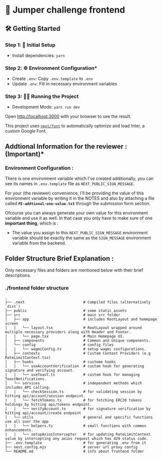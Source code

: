 # 🚀 Jumper challenge frontend

## 🛠️ Getting Started

### Step 1: 🚀 Initial Setup

- Install dependencies: `yarn`

### Step 2: ⚙️ Environment Configuration\*

- Create `.env`: Copy `.env.template` to `.env`
- Update `.env`: Fill in necessary environment variables

### Step 3: 🏃‍♂️ Running the Project

- Development Mode: `yarn run dev`

Open [http://localhost:3000](http://localhost:3000) with your browser to see the result.

This project uses [`next/font`](https://nextjs.org/docs/basic-features/font-optimization) to automatically optimize and load Inter, a custom Google Font.

## Addtional Information for the reviewer : (Important)\*

### Environment Configuration :

There is one environment variable which I've created additionally, you can see its names in `.env.template` file as `NEXT_PUBLIC_SIGN_MESSAGE`.

For your (the reviewer) convenience, I'll be providing the value of this environment variable by writing it in the NOTES and also by attaching a file called **`FE-addtional-one-value.txt`** through the submission form section.

Ofcourse you can always generate your own value for this environment variable and use it as well. In that case you only have to make sure of one **important thing**, which is :

- The value you assign to this `NEXT_PUBLIC_SIGN_MESSAGE` environment variable should be exactly the same as the `SIGN_MESSAGE` environment variable from the backend.

## Folder Structure Brief Explanation :

Only necessary files and folders are mentioned below with their brief descriptions.

### ./frontend folder structure

    .
    ├── .next                           # Compiled files (alternatively `dist`)
    ├── public                          # some static assets
    ├── src                             # main src folder
    │   ├── app                         # includes RootLayout and homepage screen
    |   |   └── layout.tsx              # RootLayout wrapped around multiple necessary providers along with Header and Footer.
    |   |   └── page.tsx                # Main Homepage UI.
    │   ├── components                  # Common and Unique components.
    │   └── config                      # config files
    |   |   └── wagmiConfig.ts          # setup wagmi configurations.
    │   ├── contexts                    # Custom Context Providers (e.g RateLimitContext.tsx)
    │   ├── hooks                       # custome hooks
    |   |   └── useAccountVerification  # custom hook for generating signature and verifying account.
    |   |   └── useToast.ts             # custom hook for managing ToastNotifications.
    │   └── services                    # independent methods which includes API calling.
    |   |   └── checkSession.ts         # for validating session by hitting api/account/session endpoint.
    |   |   └── fetchTokens.ts          # for fetching ERC20 tokens holdings by hitting api/tokens endpoint.
    |   |   └── verifyAccount.ts        # for signature verification by hitting api/account/create endpoint
    │   └── utils                       # general and specific functions use all over the app
    |   |   └── helpers.ts              # small functions with common enhancements.
    |   |   └── setupAxiosInterceptor   # for updating RateLimitContext value by intercepting any axios request which has 429 status code.
    ├── .env.template                   # for generating .env from it
    ├── next.config.mjs                 # server url proxy config
    └── README.md                       # info about frontend folder
